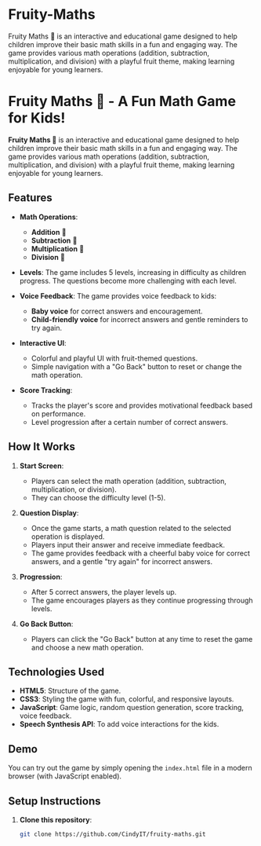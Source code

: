 # Fruity-Maths
Fruity Maths 🍎 is an interactive and educational game designed to help children improve their basic math skills in a fun and engaging way. The game provides various math operations (addition, subtraction, multiplication, and division) with a playful fruit theme, making learning enjoyable for young learners.
# Fruity Maths 🍎 - A Fun Math Game for Kids!

**Fruity Maths 🍎** is an interactive and educational game designed to help children improve their basic math skills in a fun and engaging way. The game provides various math operations (addition, subtraction, multiplication, and division) with a playful fruit theme, making learning enjoyable for young learners.

## Features

- **Math Operations**: 
  - **Addition** 🍎
  - **Subtraction** 🍌
  - **Multiplication** 🍇
  - **Division** 🍉

- **Levels**: The game includes 5 levels, increasing in difficulty as children progress. The questions become more challenging with each level.

- **Voice Feedback**: The game provides voice feedback to kids:
  - **Baby voice** for correct answers and encouragement.
  - **Child-friendly voice** for incorrect answers and gentle reminders to try again.

- **Interactive UI**: 
  - Colorful and playful UI with fruit-themed questions.
  - Simple navigation with a "Go Back" button to reset or change the math operation.

- **Score Tracking**: 
  - Tracks the player's score and provides motivational feedback based on performance.
  - Level progression after a certain number of correct answers.

## How It Works

1. **Start Screen**: 
   - Players can select the math operation (addition, subtraction, multiplication, or division).
   - They can choose the difficulty level (1-5).
   
2. **Question Display**: 
   - Once the game starts, a math question related to the selected operation is displayed.
   - Players input their answer and receive immediate feedback.
   - The game provides feedback with a cheerful baby voice for correct answers, and a gentle "try again" for incorrect answers.

3. **Progression**: 
   - After 5 correct answers, the player levels up.
   - The game encourages players as they continue progressing through levels.

4. **Go Back Button**: 
   - Players can click the "Go Back" button at any time to reset the game and choose a new math operation.

## Technologies Used

- **HTML5**: Structure of the game.
- **CSS3**: Styling the game with fun, colorful, and responsive layouts.
- **JavaScript**: Game logic, random question generation, score tracking, voice feedback.
- **Speech Synthesis API**: To add voice interactions for the kids.

## Demo

You can try out the game by simply opening the `index.html` file in a modern browser (with JavaScript enabled).

## Setup Instructions

1. **Clone this repository**:
   ```bash
   git clone https://github.com/CindyIT/fruity-maths.git
